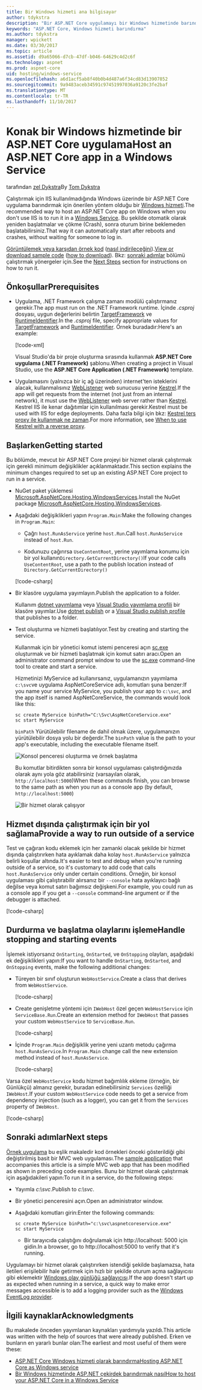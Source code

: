 ```yaml
---
title: Bir Windows hizmeti ana bilgisayar
author: tdykstra
description: "Bir ASP.NET Core uygulamayı bir Windows hizmetinde barındırma öğrenin."
keywords: "ASP.NET Core, Windows hizmeti barındırma"
ms.author: tdykstra
manager: wpickett
ms.date: 03/30/2017
ms.topic: article
ms.assetid: d9a65066-d7cb-47df-b046-64629c4d2c6f
ms.technology: aspnet
ms.prod: aspnet-core
uid: hosting/windows-service
ms.openlocfilehash: a6d1acf5ab8f40b0b4d487a6f34cd83d13907852
ms.sourcegitcommit: 9a9483aceb34591c97451997036a9120c3fe2baf
ms.translationtype: MT
ms.contentlocale: tr-TR
ms.lasthandoff: 11/10/2017
---
```

# <a name="host-an-aspnet-core-app-in-a-windows-service"></a><span data-ttu-id="34759-104">Konak bir Windows hizmetinde bir ASP.NET Core uygulama</span><span class="sxs-lookup"><span data-stu-id="34759-104">Host an ASP.NET Core app in a Windows Service</span></span>

<span data-ttu-id="34759-105">tarafından [zel Dykstra](https://github.com/tdykstra)</span><span class="sxs-lookup"><span data-stu-id="34759-105">By [Tom Dykstra](https://github.com/tdykstra)</span></span>

<span data-ttu-id="34759-106">Çalıştırmak için IIS kullanılmadığında Windows üzerinde bir ASP.NET Core uygulama barındırmak için önerilen yöntem olduğu bir [Windows hizmeti](https://docs.microsoft.com/dotnet/framework/windows-services/introduction-to-windows-service-applications).</span><span class="sxs-lookup"><span data-stu-id="34759-106">The recommended way to host an ASP.NET Core app on Windows when you don't use IIS is to run it in a [Windows Service](https://docs.microsoft.com/dotnet/framework/windows-services/introduction-to-windows-service-applications).</span></span> <span data-ttu-id="34759-107">Bu şekilde otomatik olarak yeniden başlatmalar ve çökme (Crash), sonra oturum birine beklemeden başlatabilirsiniz.</span><span class="sxs-lookup"><span data-stu-id="34759-107">That way it can automatically start after reboots and crashes, without waiting for someone to log in.</span></span>

<span data-ttu-id="34759-108">[Görüntülemek veya karşıdan örnek kod](https://github.com/aspnet/Docs/tree/master/aspnetcore/hosting/windows-service/sample) ([nasıl indirileceğini](xref:tutorials/index#how-to-download-a-sample)).</span><span class="sxs-lookup"><span data-stu-id="34759-108">[View or download sample code](https://github.com/aspnet/Docs/tree/master/aspnetcore/hosting/windows-service/sample) ([how to download](xref:tutorials/index#how-to-download-a-sample)).</span></span> <span data-ttu-id="34759-109">Bkz: [sonraki adımlar](#next-steps) bölümü çalıştırmak yönergeler için.</span><span class="sxs-lookup"><span data-stu-id="34759-109">See the [Next Steps](#next-steps) section for instructions on how to run it.</span></span>

## <a name="prerequisites"></a><span data-ttu-id="34759-110">Önkoşullar</span><span class="sxs-lookup"><span data-stu-id="34759-110">Prerequisites</span></span>

* <span data-ttu-id="34759-111">Uygulama, .NET Framework çalışma zamanı modülü çalıştırmanız gerekir.</span><span class="sxs-lookup"><span data-stu-id="34759-111">The app must run on the .NET Framework runtime.</span></span>  <span data-ttu-id="34759-112">İçinde *.csproj* dosyası, uygun değerlerini belirtin [TargetFramework](https://docs.microsoft.com/nuget/schema/target-frameworks) ve [RuntimeIdentifier](https://docs.microsoft.com/dotnet/articles/core/rid-catalog).</span><span class="sxs-lookup"><span data-stu-id="34759-112">In the *.csproj* file, specify appropriate values for [TargetFramework](https://docs.microsoft.com/nuget/schema/target-frameworks) and [RuntimeIdentifier](https://docs.microsoft.com/dotnet/articles/core/rid-catalog).</span></span> <span data-ttu-id="34759-113">Örnek buradadır:</span><span class="sxs-lookup"><span data-stu-id="34759-113">Here's an example:</span></span>

  [!code-xml[](windows-service/sample/AspNetCoreService.csproj?range=3-6)]

  <span data-ttu-id="34759-114">Visual Studio'da bir proje oluşturma sırasında kullanmak **ASP.NET Core uygulama (.NET Framework)** şablonu.</span><span class="sxs-lookup"><span data-stu-id="34759-114">When creating a project in Visual Studio, use the **ASP.NET Core Application (.NET Framework)** template.</span></span>

* <span data-ttu-id="34759-115">Uygulamasını (yalnızca bir iç ağ üzerinden) internet'ten isteklerini alacak, kullanmalısınız [WebListener](xref:fundamentals/servers/weblistener) web sunucusu yerine [Kestrel](xref:fundamentals/servers/kestrel).</span><span class="sxs-lookup"><span data-stu-id="34759-115">If the app will get requests from the internet (not just from an internal network), it must use the [WebListener](xref:fundamentals/servers/weblistener) web server rather than [Kestrel](xref:fundamentals/servers/kestrel).</span></span>  <span data-ttu-id="34759-116">Kestrel IIS ile kenar dağıtımlar için kullanılması gerekir.</span><span class="sxs-lookup"><span data-stu-id="34759-116">Kestrel must be used with IIS for edge deployments.</span></span>  <span data-ttu-id="34759-117">Daha fazla bilgi için bkz: [Kestrel ters proxy ile kullanmak ne zaman](xref:fundamentals/servers/kestrel#when-to-use-kestrel-with-a-reverse-proxy).</span><span class="sxs-lookup"><span data-stu-id="34759-117">For more information, see [When to use Kestrel with a reverse proxy](xref:fundamentals/servers/kestrel#when-to-use-kestrel-with-a-reverse-proxy).</span></span>

## <a name="getting-started"></a><span data-ttu-id="34759-118">Başlarken</span><span class="sxs-lookup"><span data-stu-id="34759-118">Getting started</span></span>

<span data-ttu-id="34759-119">Bu bölümde, mevcut bir ASP.NET Core projeyi bir hizmet olarak çalıştırmak için gerekli minimum değişiklikler açıklanmaktadır.</span><span class="sxs-lookup"><span data-stu-id="34759-119">This section explains the minimum changes required to set up an existing ASP.NET Core project to run in a service.</span></span>

* <span data-ttu-id="34759-120">NuGet paket yüklemesi [Microsoft.AspNetCore.Hosting.WindowsServices](https://www.nuget.org/packages/Microsoft.AspNetCore.Hosting.WindowsServices/).</span><span class="sxs-lookup"><span data-stu-id="34759-120">Install the NuGet package [Microsoft.AspNetCore.Hosting.WindowsServices](https://www.nuget.org/packages/Microsoft.AspNetCore.Hosting.WindowsServices/).</span></span>

* <span data-ttu-id="34759-121">Aşağıdaki değişiklikleri yapın `Program.Main`:</span><span class="sxs-lookup"><span data-stu-id="34759-121">Make the following changes in `Program.Main`:</span></span>
  
  * <span data-ttu-id="34759-122">Çağrı `host.RunAsService` yerine `host.Run`.</span><span class="sxs-lookup"><span data-stu-id="34759-122">Call `host.RunAsService` instead of `host.Run`.</span></span>
  
  * <span data-ttu-id="34759-123">Kodunuzu çağırırsa `UseContentRoot`, yerine yayımlama konumu için bir yol kullanın`Directory.GetCurrentDirectory()`</span><span class="sxs-lookup"><span data-stu-id="34759-123">If your code calls `UseContentRoot`, use a path to the publish location instead of `Directory.GetCurrentDirectory()`</span></span> 
  
  [!code-csharp[](windows-service/sample/Program.cs?name=ServiceOnly&highlight=3-4,8,14)]

* <span data-ttu-id="34759-124">Bir klasöre uygulama yayımlayın.</span><span class="sxs-lookup"><span data-stu-id="34759-124">Publish the application to a folder.</span></span>

  <span data-ttu-id="34759-125">Kullanım [dotnet yayımlama](https://docs.microsoft.com/dotnet/articles/core/tools/dotnet-publish) veya [Visual Studio yayımlama profili](xref:publishing/web-publishing-vs) bir klasöre yayımlar.</span><span class="sxs-lookup"><span data-stu-id="34759-125">Use [dotnet publish](https://docs.microsoft.com/dotnet/articles/core/tools/dotnet-publish) or a [Visual Studio publish profile](xref:publishing/web-publishing-vs) that publishes to a folder.</span></span>

* <span data-ttu-id="34759-126">Test oluşturma ve hizmeti başlatılıyor.</span><span class="sxs-lookup"><span data-stu-id="34759-126">Test by creating and starting the service.</span></span>

  <span data-ttu-id="34759-127">Kullanmak için bir yönetici komut istemi penceresi açın [sc.exe](https://technet.microsoft.com/library/bb490995) oluşturmak ve bir hizmeti başlatmak için komut satırı aracı.</span><span class="sxs-lookup"><span data-stu-id="34759-127">Open an administrator command prompt window to use the [sc.exe](https://technet.microsoft.com/library/bb490995) command-line tool to create and start a service.</span></span>  
  
  <span data-ttu-id="34759-128">Hizmetinizi MyService ad kullanırsanız, uygulamanızın yayımlama `c:\svc`ve uygulama AspNetCoreService adlı, komutları şuna benzer:</span><span class="sxs-lookup"><span data-stu-id="34759-128">If you name your service MyService, you publish your app to `c:\svc`, and the app itself is named AspNetCoreService, the commands would look like this:</span></span>

  ```console
  sc create MyService binPath="C:\Svc\AspNetCoreService.exe"
  sc start MyService
  ```
  <span data-ttu-id="34759-129">`binPath` Yürütülebilir filename de dahil olmak üzere, uygulamanızın yürütülebilir dosya yolu bir değerdir.</span><span class="sxs-lookup"><span data-stu-id="34759-129">The `binPath` value is the path to your app's executable, including the executable filename itself.</span></span>

  ![Konsol penceresi oluşturma ve örnek başlatma](windows-service/_static/create-start.png)

  <span data-ttu-id="34759-131">Bu komutlar bitirdikten sonra bir konsol uygulaması çalıştırdığınızda olarak aynı yola göz atabilirsiniz (varsayılan olarak, `http://localhost:5000`)</span><span class="sxs-lookup"><span data-stu-id="34759-131">When these commands finish, you can browse to the same path as when you run as a console app (by default, `http://localhost:5000`)</span></span>

  ![Bir hizmet olarak çalışıyor](windows-service/_static/running-in-service.png)


## <a name="provide-a-way-to-run-outside-of-a-service"></a><span data-ttu-id="34759-133">Hizmet dışında çalıştırmak için bir yol sağlama</span><span class="sxs-lookup"><span data-stu-id="34759-133">Provide a way to run outside of a service</span></span>

<span data-ttu-id="34759-134">Test ve çağıran kodu eklemek için her zamanki olacak şekilde bir hizmet dışında çalıştırırken hata ayıklamak daha kolay `host.RunAsService` yalnızca belirli koşullar altında.</span><span class="sxs-lookup"><span data-stu-id="34759-134">It's easier to test and debug when you're running outside of a service, so it's customary to add code that calls `host.RunAsService` only under certain conditions.</span></span>  <span data-ttu-id="34759-135">Örneğin, bir konsol uygulaması gibi çalıştırabilir alırsanız bir `--console` hata ayıklayıcı bağlı değilse veya komut satırı bağımsız değişkeni.</span><span class="sxs-lookup"><span data-stu-id="34759-135">For example, you could run as a console app if you get a `--console` command-line argument or if the debugger is attached.</span></span>

[!code-csharp[](windows-service/sample/Program.cs?name=ServiceOrConsole)]

## <a name="handle-stopping-and-starting-events"></a><span data-ttu-id="34759-136">Durdurma ve başlatma olaylarını işleme</span><span class="sxs-lookup"><span data-stu-id="34759-136">Handle stopping and starting events</span></span>

<span data-ttu-id="34759-137">İşlemek istiyorsanız `OnStarting`, `OnStarted`, ve `OnStopping` olayları, aşağıdaki ek değişiklikleri yapın:</span><span class="sxs-lookup"><span data-stu-id="34759-137">If you want to handle `OnStarting`, `OnStarted`, and `OnStopping` events, make the following additional changes:</span></span>

* <span data-ttu-id="34759-138">Türeyen bir sınıf oluşturun `WebHostService`.</span><span class="sxs-lookup"><span data-stu-id="34759-138">Create a class that derives from `WebHostService`.</span></span>

  [!code-csharp[](windows-service/sample/CustomWebHostService.cs?name=NoLogging)]

* <span data-ttu-id="34759-139">Create genişletme yöntemi için `IWebHost` özel geçen `WebHostService` için `ServiceBase.Run`.</span><span class="sxs-lookup"><span data-stu-id="34759-139">Create an extension method for `IWebHost` that passes your custom `WebHostService` to `ServiceBase.Run`.</span></span>

  [!code-csharp[](windows-service/sample/WebHostServiceExtensions.cs?name=ExtensionsClass)]

* <span data-ttu-id="34759-140">İçinde `Program.Main` değişiklik yerine yeni uzantı metodu çağırma `host.RunAsService`.</span><span class="sxs-lookup"><span data-stu-id="34759-140">In `Program.Main` change call the new extension method instead of `host.RunAsService`.</span></span>

  [!code-csharp[](windows-service/sample/Program.cs?name=HandleStopStart&highlight=26)]

<span data-ttu-id="34759-141">Varsa özel `WebHostService` kodu hizmet bağımlılık ekleme (örneğin, bir Günlükçü) almanız gerekir, buradan edinebilirsiniz `Services` özelliği `IWebHost`.</span><span class="sxs-lookup"><span data-stu-id="34759-141">If your custom `WebHostService` code needs to get a service from dependency injection (such as a logger), you can get it from the `Services` property of `IWebHost`.</span></span>

[!code-csharp[](windows-service/sample/CustomWebHostService.cs?name=Logging&highlight=7)]

## <a name="next-steps"></a><span data-ttu-id="34759-142">Sonraki adımlar</span><span class="sxs-lookup"><span data-stu-id="34759-142">Next steps</span></span>

<span data-ttu-id="34759-143">[Örnek uygulama](https://github.com/aspnet/Docs/tree/master/aspnetcore/hosting/windows-service/sample) bu eşlik makaledir kod örnekleri önceki gösterildiği gibi değiştirilmiş basit bir MVC web uygulaması.</span><span class="sxs-lookup"><span data-stu-id="34759-143">The [sample application](https://github.com/aspnet/Docs/tree/master/aspnetcore/hosting/windows-service/sample) that accompanies this article is a simple MVC web app that has been modified as shown in preceding code examples.</span></span>  <span data-ttu-id="34759-144">Bunu bir hizmet olarak çalıştırmak için aşağıdakileri yapın:</span><span class="sxs-lookup"><span data-stu-id="34759-144">To run it in a service, do the following steps:</span></span>

* <span data-ttu-id="34759-145">Yayımla *c:\svc*.</span><span class="sxs-lookup"><span data-stu-id="34759-145">Publish to *c:\svc*.</span></span>

* <span data-ttu-id="34759-146">Bir yönetici penceresini açın.</span><span class="sxs-lookup"><span data-stu-id="34759-146">Open an administrator window.</span></span>

* <span data-ttu-id="34759-147">Aşağıdaki komutları girin:</span><span class="sxs-lookup"><span data-stu-id="34759-147">Enter the following commands:</span></span>

  ```console
  sc create MyService binPath="c:\svc\aspnetcoreservice.exe"
  sc start MyService
  ```

  * <span data-ttu-id="34759-148">Bir tarayıcıda çalıştığını doğrulamak için http://localhost: 5000 için gidin.</span><span class="sxs-lookup"><span data-stu-id="34759-148">In a browser, go to http://localhost:5000 to verify that it's running.</span></span>

<span data-ttu-id="34759-149">Uygulamayı bir hizmet olarak çalıştırırken istendiği şekilde başlamazsa, hata iletileri erişilebilir hale getirmek için hızlı bir şekilde oturum açma sağlayıcısı gibi eklemektir [Windows olay günlüğü sağlayıcısı](xref:fundamentals/logging/index#eventlog).</span><span class="sxs-lookup"><span data-stu-id="34759-149">If the app doesn't start up as expected when running in a service, a quick way to make error messages accessible is to add a logging provider such as the [Windows EventLog provider](xref:fundamentals/logging/index#eventlog).</span></span>

## <a name="acknowledgments"></a><span data-ttu-id="34759-150">İlgili kaynaklar</span><span class="sxs-lookup"><span data-stu-id="34759-150">Acknowledgments</span></span>

<span data-ttu-id="34759-151">Bu makalede önceden yayımlanan kaynakları yardımıyla yazıldı.</span><span class="sxs-lookup"><span data-stu-id="34759-151">This article was written with the help of sources that were already published.</span></span> <span data-ttu-id="34759-152">Erken ve bunların en yararlı bunlar olan:</span><span class="sxs-lookup"><span data-stu-id="34759-152">The earliest and most useful of them were these:</span></span>

* [<span data-ttu-id="34759-153">ASP.NET Core Windows hizmeti olarak barındırma</span><span class="sxs-lookup"><span data-stu-id="34759-153">Hosting ASP.NET Core as Windows service</span></span>](https://stackoverflow.com/questions/37346383/hosting-asp-net-core-as-windows-service/37464074)
* [<span data-ttu-id="34759-154">Bir Windows hizmetinde ASP.NET çekirdek barındırmak nasıl</span><span class="sxs-lookup"><span data-stu-id="34759-154">How to host your ASP.NET Core in a Windows Service</span></span>](https://dotnetthoughts.net/how-to-host-your-aspnet-core-in-a-windows-service/)
